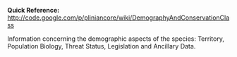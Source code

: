 **Quick Reference:** http://code.google.com/p/pliniancore/wiki/DemographyAndConservationClass

Information concerning the demographic aspects of the species: Territory, Population Biology, Threat Status, Legislation and Ancillary Data.